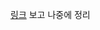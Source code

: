 [링크](https://docs.soliditylang.org/en/v0.8.26/solidity-by-example.html#solidity-by-example) 보고 나중에 정리